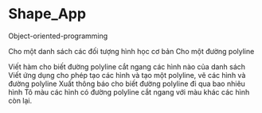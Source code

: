 # Shape_App
Object-oriented-programming

Cho một danh sách các đối tượng hình học cơ bản 
Cho một đường polyline

Viết hàm cho biết đường polyline cắt ngang các hình nào của danh sách
Viết ứng dụng cho phép tạo các hình và tạo một polyline, vẽ các hình và đường polyline
Xuất thông báo cho biết đường polyline đi qua bao nhiêu hình
Tô màu các hình có đường polyline cắt ngang với màu khác các hình còn lại.

